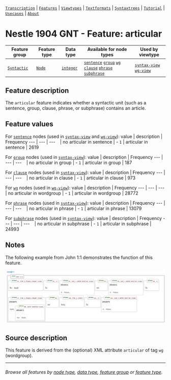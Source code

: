<a name="start"></a>
[`Transcription`](../transcription.md#start) | [`Features`](README.md#start) | [`Viewtypes`](../viewtypes.md#start) | [`Textformats`](../textformats.md#start) |  [`Syntaxtrees`](../syntaxtrees.md#start) | [`Tutorial`](../../tutorial/README.md#start) | [`Usecases`](../usecases/README.md#start) | [`About`](../about.md#start)

# Nestle 1904 GNT - Feature: articular

Feature group | Feature type | Data type | Available for node types | Used by viewtype
---  | --- | --- | --- |---
[`Syntactic`](featuresbygroup.md#syntactic-features) | [`Node`](featuresbyfeaturetype.md#node-features) | [`integer`](featuresbydatatype.md#integer-datatype) | [`sentence`](featuresbynodetype.md#sentence-nodes) [`group`](featuresbynodetype.md#group-nodes)  [`wg`](featuresbynodetype.md#wordgroup-nodes) [`clause`](featuresbynodetype.md#clause-nodes) [`phrase`](featuresbynodetype.md#phrase-nodes) [`subphrase`](featuresbynodetype.md#subphrase-nodes) | [`syntax-view`](../syntax-view.md#start) [`wg-view`](../wg-view.md#start)

## Feature description 

The `articular` feature indicates whether a syntactic unit (such as a sentence, group, clause, phrase, or subphrase) contains an article.

## Feature values 

For [`sentence`](featuresbynodetype.md#sentence-nodes) nodes (used in [`syntax-view`](../syntax-view.md#start) and  [`wg-view`](../wg-view.md#start)):
value | description | Frequency
---  | --- | --- 
` ` | no articular in sentence | -
`1` | articular in sentence | 2619

For [`group`](featuresbynodetype.md#group-nodes) nodes (used in [`syntax-view`](../syntax-view.md#start)):
value | description | Frequency
---  | --- | --- 
` ` | no articular in group | -
`1` | articular in group | 187

For [`clause`](featuresbynodetype.md#clause-nodes) nodes (used in [`syntax-view`](../syntax-view.md#start)):
value | description | Frequency
---  | --- | --- 
` ` | no articular in clause | -
`1` | articular in clause | 973

For [`wg`](featuresbynodetype.md#wordgroup-nodes) nodes (used in [`wg-view`](../wg-view.md#start)):
value | description | Frequency
---  | --- | --- 
` ` | no articular in wordgroup | -
`1` | articular in wordgroup | 28772

For [`phrase`](featuresbynodetype.md#phrase-nodes) nodes (used in [`syntax-view`](../syntax-view.md#start)):
value | description | Frequency
---  | --- | --- 
` ` | no articular in phrase | -
`1` | articular in phrase | 13079

For [`subphrase`](featuresbynodetype.md#subphrase-nodes) nodes (used in [`syntax-view`](../syntax-view.md#start)):
value | description | Frequency
---  | --- | --- 
` ` | no articular in subphrase | -
`1` | articular in subphrase | 24993

## Notes

The following example from John 1:1 demonstrates the function of this feature.

<img src="images/articular.png" width="600">

## Source description

This feature is derived from the (optional) XML attribute `articular` of tag `wg` (wordgroup).

---
###### *Browse all features by [node type](featuresbynodetype.md#start), [data type](featuresbydatatype.md#start), [feature group](featuresbygroup.md#start) or [feature type](featuresbyfeaturetype.md#start).*

